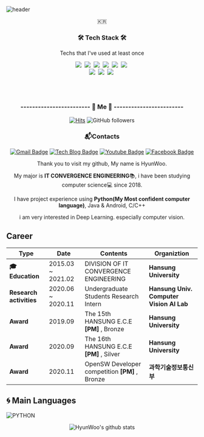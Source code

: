 

![header](https://capsule-render.vercel.app/api?type=soft&color=auto&height=150&section=header&text=HyunWooKim&fontSize=70&animation=twinkling)

<p align="center">🇰🇷</p>

<h3 align="center">🛠 Tech Stack 🛠</h3>

<p align="center"> Techs that I've used at least once </p>

<p align="center">
  <img src="https://img.shields.io/badge/Python-3766AB?style=flat-square&logo=Python&logoColor=white"/></a>&nbsp 
  <img src="https://img.shields.io/badge/Java-007396?style=flat-square&logo=Java&logoColor=white"/></a>&nbsp 
  <img src="https://img.shields.io/badge/C++-00599C?style=flat-square&logo=C%2B%2B&logoColor=white"/></a>&nbsp 
  <img src="https://img.shields.io/badge/C-A8B9CC?style=flat-square&logo=C&logoColor=white"/></a>&nbsp 
  <img src="https://img.shields.io/badge/Javascript-ffb13b?style=flat-square&logo=javascript&logoColor=white"/></a>&nbsp 
  <img src="https://img.shields.io/badge/css-1572B6?style=flat-square&logo=css3&logoColor=white"/></a>&nbsp 
  <br>
  <img src="https://img.shields.io/badge/Django-092E20?style=flat-square&logo=Django&logoColor=white"/></a>&nbsp 
  <img src="https://img.shields.io/badge/Mysql-E6B91E?style=flat-square&logo=MySql&logoColor=white"/></a>&nbsp 
  <img src="https://img.shields.io/badge/aws-333664?style=flat-square&logo=amazon-aws&logoColor=white"/></a>&nbsp 
</p>

<br><br>
<h3 align="center"> ------------------------ 🍒 Me 🍒 ------------------------ </h3>

  <div align=center> 
	
[![Hits](https://hits.seeyoufarm.com/api/count/incr/badge.svg?url=https%3A%2F%2Fgithub.com%2Fkhw11044&count_bg=%2379C83D&title_bg=%23555555&icon=&icon_color=%23E7E7E7&title=hits&edge_flat=false)](https://hits.seeyoufarm.com) ![GitHub followers](https://img.shields.io/github/followers/khw11044?color=blue&label=Follower&style=plastic)

  </div>
  
  
  <div align=center>

### 📬Contacts		
[![Gmail Badge](https://img.shields.io/badge/Gmail-d14836?style=flat-square&logo=Gmail&logoColor=white&link=mailto:khw11044@gmail.com)](mailto:khw11044@gmail.com)
[![Tech Blog Badge](http://img.shields.io/badge/-Blog-green?style=flat-square&logo=github&link=https://blog.naver.com/PostList.nhn?blogId=khw11044/)](https://blog.naver.com/PostList.nhn?blogId=khw11044/)
[![Youtube Badge](https://img.shields.io/badge/Youtube-ff0000?style=flat-square&logo=youtube&link=https://https://www.youtube.com/channel/UCXtZl_ebFmAMDECcMSICp-g?view_as=subscriber)](https://www.youtube.com/channel/UCXtZl_ebFmAMDECcMSICp-g?view_as=subscriber)
[![Facebook Badge](https://img.shields.io/badge/facebook-1877f2?style=flat-square&logo=facebook&logoColor=white&link=https://www.facebook.com/hyun.kim.12914)](https://www.facebook.com/hyun.kim.12914)
	
  </div>

  <div align=center> 
	
Thank you to visit my github, My name is HyunWoo.

My major is **IT CONVERGENCE ENGINEERING**📚, i have been studying computer science💻 since 2018.

I have project experience using **Python(My Most confident computer language)**, Java & Android, C/C++

i am very interested in Deep Learning. especially computer vision.

  </div>

## Career
| **Type** | **Date** | **Contents** | **Organiztion** |
| ------ | ------ | ------ | ------ |
| **🎓Education** | 2015.03 ~ 2021.02 |DIVISION OF IT CONVERGENCE ENGINEERING | **Hansung University** |
| **Research activities** | 2020.06 ~ 2020.11 | Undergraduate Students Research Intern | **Hansung Univ. Computer Vision AI Lab** |
| **Award** | 2019.09 | The 15th HANSUNG E.C.E **[PM]** , Bronze| **Hansung University** |
| **Award** | 2020.09 | The 16th HANSUNG E.C.E **[PM]** , Silver| **Hansung University** |
| **Award** | 2020.11 | OpenSW Developer competition **[PM]** , Bronze| **과학기술정보통신부** |




## 🌀 Main Languages


![PYTHON](https://img.shields.io/badge/PYTHON-%E2%98%85%E2%98%85%E2%98%85%E2%98%85%E2%98%85%E2%98%86-0696D7?style=plastic&logo=Python&logoColor=white)

  <div align=center> 

![HyunWoo's github stats](https://github-readme-stats.vercel.app/api?username=khw11044&show_icons=true)

  </div>
